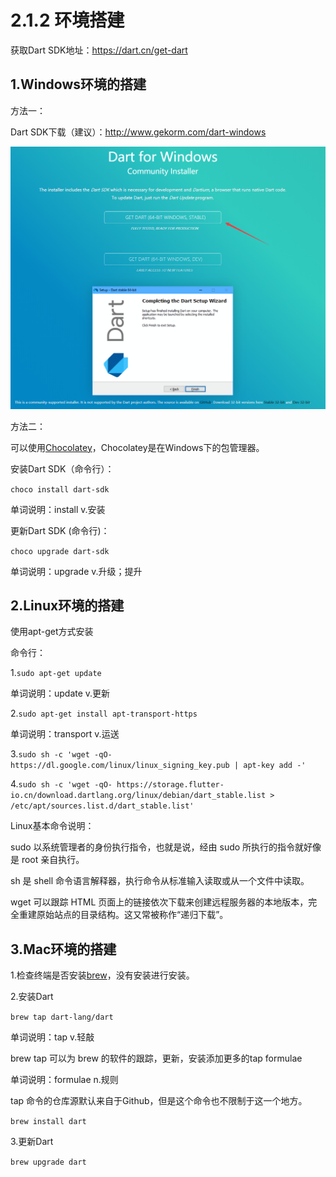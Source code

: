 # 2.1.2 环境搭建

获取Dart SDK地址：https://dart.cn/get-dart

## 1.Windows环境的搭建

方法一：

Dart SDK下载（建议）：http://www.gekorm.com/dart-windows

![Dart SDK下载](./images/dart_sdk_gekrom.png)

方法二：

可以使用[Chocolatey](https://chocolatey.org/)，Chocolatey是在Windows下的包管理器。


安装Dart SDK（命令行）：

`choco install dart-sdk`

单词说明：install v.安装

更新Dart SDK (命令行)：

`choco upgrade dart-sdk`

单词说明：upgrade v.升级；提升

## 2.Linux环境的搭建


使用apt-get方式安装

命令行：

1.`sudo apt-get update`

单词说明：update v.更新

2.`sudo apt-get install apt-transport-https`

单词说明：transport v.运送

3.`sudo sh -c 'wget -qO- https://dl.google.com/linux/linux_signing_key.pub | apt-key add -'`

4.`sudo sh -c 'wget -qO- https://storage.flutter-io.cn/download.dartlang.org/linux/debian/dart_stable.list > /etc/apt/sources.list.d/dart_stable.list'`

Linux基本命令说明：

sudo 以系统管理者的身份执行指令，也就是说，经由 sudo 所执行的指令就好像是 root 亲自执行。

sh 是 shell 命令语言解释器，执行命令从标准输入读取或从一个文件中读取。

wget 可以跟踪 HTML 页面上的链接依次下载来创建远程服务器的本地版本，完全重建原始站点的目录结构。这又常被称作“递归下载”。

## 3.Mac环境的搭建

1.检查终端是否安装[brew](https://brew.sh/)，没有安装进行安装。

2.安装Dart

`brew tap dart-lang/dart`

单词说明：tap v.轻敲

brew tap 可以为 brew 的软件的跟踪，更新，安装添加更多的tap formulae

单词说明：formulae n.规则

tap 命令的仓库源默认来自于Github，但是这个命令也不限制于这一个地方。

`brew install dart`

3.更新Dart

`brew upgrade dart`
